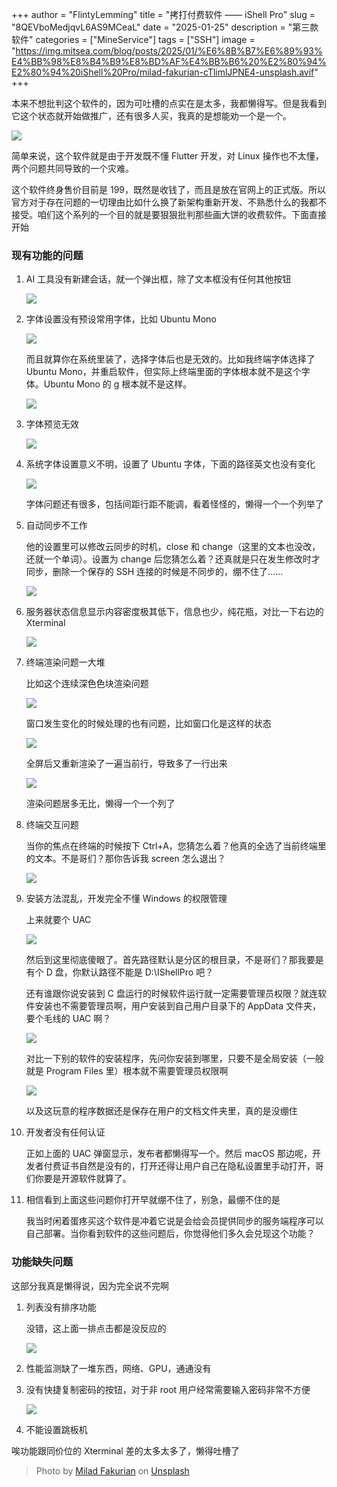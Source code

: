 +++
author = "FlintyLemming"
title = "拷打付费软件 —— iShell Pro"
slug = "8QEVboMedjqvL6AS9MCeaL"
date = "2025-01-25"
description = "第三款软件"
categories = ["MineService"]
tags = ["SSH"]
image = "https://img.mitsea.com/blog/posts/2025/01/%E6%8B%B7%E6%89%93%E4%BB%98%E8%B4%B9%E8%BD%AF%E4%BB%B6%20%E2%80%94%E2%80%94%20iShell%20Pro/milad-fakurian-cTlimlJPNE4-unsplash.avif"
+++

本来不想批判这个软件的，因为可吐槽的点实在是太多，我都懒得写。但是我看到它这个状态就开始做推广，还有很多人买，我真的是想能劝一个是一个。

![](https://img.mitsea.com/blog/posts/2025/01/%E6%8B%B7%E6%89%93%E4%BB%98%E8%B4%B9%E8%BD%AF%E4%BB%B6%20%E2%80%94%E2%80%94%20iShell%20Pro/image-20250125193027-njz9q7c.avif)

简单来说，这个软件就是由于开发既不懂 Flutter 开发，对 Linux 操作也不太懂，两个问题共同导致的一个灾难。

这个软件终身售价目前是 199，既然是收钱了，而且是放在官网上的正式版。所以官方对于存在问题的一切理由比如什么换了新架构重新开发、不熟悉什么的我都不接受。咱们这个系列的一个目的就是要狠狠批判那些画大饼的收费软件。下面直接开始

### 现有功能的问题

1. AI 工具没有新建会话，就一个弹出框，除了文本框没有任何其他按钮

    ![](https://img.mitsea.com/blog/posts/2025/01/%E6%8B%B7%E6%89%93%E4%BB%98%E8%B4%B9%E8%BD%AF%E4%BB%B6%20%E2%80%94%E2%80%94%20iShell%20Pro/image-20250125183410-xoyu1xu.avif)

2. 字体设置没有预设常用字体，比如 Ubuntu Mono

    ![](https://img.mitsea.com/blog/posts/2025/01/%E6%8B%B7%E6%89%93%E4%BB%98%E8%B4%B9%E8%BD%AF%E4%BB%B6%20%E2%80%94%E2%80%94%20iShell%20Pro/image-20250125183514-3bjnc1i.avif)

    而且就算你在系统里装了，选择字体后也是无效的。比如我终端字体选择了 Ubuntu Mono，并重启软件，但实际上终端里面的字体根本就不是这个字体。Ubuntu Mono 的 g 根本就不是这样。

    ![](https://img.mitsea.com/blog/posts/2025/01/%E6%8B%B7%E6%89%93%E4%BB%98%E8%B4%B9%E8%BD%AF%E4%BB%B6%20%E2%80%94%E2%80%94%20iShell%20Pro/image-20250125185444-lu3q0ue.avif)

3. 字体预览无效

    ![](https://img.mitsea.com/blog/posts/2025/01/%E6%8B%B7%E6%89%93%E4%BB%98%E8%B4%B9%E8%BD%AF%E4%BB%B6%20%E2%80%94%E2%80%94%20iShell%20Pro/image-20250125183842-r7408ha.avif)

4. 系统字体设置意义不明，设置了 Ubuntu 字体，下面的路径英文也没有变化

    ![](https://img.mitsea.com/blog/posts/2025/01/%E6%8B%B7%E6%89%93%E4%BB%98%E8%B4%B9%E8%BD%AF%E4%BB%B6%20%E2%80%94%E2%80%94%20iShell%20Pro/image-20250125184011-ruzwjcu.avif)

    字体问题还有很多，包括间距行距不能调，看着怪怪的，懒得一个一个列举了

5. 自动同步不工作

    他的设置里可以修改云同步的时机，close 和 change（这里的文本也没改，还就一个单词）。设置为 change 后您猜怎么着？还真就是只在发生修改时才同步，删除一个保存的 SSH 连接的时候是不同步的，绷不住了……

    ![](https://img.mitsea.com/blog/posts/2025/01/%E6%8B%B7%E6%89%93%E4%BB%98%E8%B4%B9%E8%BD%AF%E4%BB%B6%20%E2%80%94%E2%80%94%20iShell%20Pro/image-20250125184649-szrz4ss.avif)

6. 服务器状态信息显示内容密度极其低下，信息也少，纯花瓶，对比一下右边的 Xterminal

    ![](https://img.mitsea.com/blog/posts/2025/01/%E6%8B%B7%E6%89%93%E4%BB%98%E8%B4%B9%E8%BD%AF%E4%BB%B6%20%E2%80%94%E2%80%94%20iShell%20Pro/image-20250125185629-r28dhnx.avif)

7. 终端渲染问题一大堆

    比如这个连续深色色块渲染问题

    ![](https://img.mitsea.com/blog/posts/2025/01/%E6%8B%B7%E6%89%93%E4%BB%98%E8%B4%B9%E8%BD%AF%E4%BB%B6%20%E2%80%94%E2%80%94%20iShell%20Pro/image-20250125185738-3vw3x7z.avif)

    窗口发生变化的时候处理的也有问题，比如窗口化是这样的状态

    ![](https://img.mitsea.com/blog/posts/2025/01/%E6%8B%B7%E6%89%93%E4%BB%98%E8%B4%B9%E8%BD%AF%E4%BB%B6%20%E2%80%94%E2%80%94%20iShell%20Pro/image-20250125185903-88tx3qm.avif)

    全屏后又重新渲染了一遍当前行，导致多了一行出来

    ![](https://img.mitsea.com/blog/posts/2025/01/%E6%8B%B7%E6%89%93%E4%BB%98%E8%B4%B9%E8%BD%AF%E4%BB%B6%20%E2%80%94%E2%80%94%20iShell%20Pro/image-20250125185940-5qjxc08.avif)

    渲染问题居多无比，懒得一个一个列了

8. 终端交互问题

    当你的焦点在终端的时候按下 Ctrl+A，您猜怎么着？他真的全选了当前终端里的文本。不是哥们？那你告诉我 screen 怎么退出？

    ![](https://img.mitsea.com/blog/posts/2025/01/%E6%8B%B7%E6%89%93%E4%BB%98%E8%B4%B9%E8%BD%AF%E4%BB%B6%20%E2%80%94%E2%80%94%20iShell%20Pro/image-20250125190125-p5ze00l.avif)

9. 安装方法混乱，开发完全不懂 Windows 的权限管理

    上来就要个 UAC

    ![](https://img.mitsea.com/blog/posts/2025/01/%E6%8B%B7%E6%89%93%E4%BB%98%E8%B4%B9%E8%BD%AF%E4%BB%B6%20%E2%80%94%E2%80%94%20iShell%20Pro/image-20250125190615-4xodq1o.avif)

    然后到这里彻底傻眼了。首先路径默认是分区的根目录，不是哥们？那我要是有个 D 盘，你默认路径不能是 D:\IShellPro 吧？

    还有谁跟你说安装到 C 盘运行的时候软件运行就一定需要管理员权限？就连软件安装也不需要管理员啊，用户安装到自己用户目录下的 AppData 文件夹，要个毛线的 UAC 啊？

    ![](https://img.mitsea.com/blog/posts/2025/01/%E6%8B%B7%E6%89%93%E4%BB%98%E8%B4%B9%E8%BD%AF%E4%BB%B6%20%E2%80%94%E2%80%94%20iShell%20Pro/image-20250125190659-fsuwbsn.avif)

    对比一下别的软件的安装程序，先问你安装到哪里，只要不是全局安装（一般就是 Program Files 里）根本就不需要管理员权限啊

    ![](https://img.mitsea.com/blog/posts/2025/01/%E6%8B%B7%E6%89%93%E4%BB%98%E8%B4%B9%E8%BD%AF%E4%BB%B6%20%E2%80%94%E2%80%94%20iShell%20Pro/image-20250125190944-2ya0tt0.avif)

    以及这玩意的程序数据还是保存在用户的文档文件夹里，真的是没绷住

10. 开发者没有任何认证

     正如上面的 UAC 弹窗显示，发布者都懒得写一个。然后 macOS 那边呢，开发者付费证书自然是没有的，打开还得让用户自己在隐私设置里手动打开，哥们你要是开源软件就算了。
11. 相信看到上面这些问题你打开早就绷不住了，别急，最绷不住的是

     我当时闲着蛋疼买这个软件是冲着它说是会给会员提供同步的服务端程序可以自己部署。当你看到软件的这些问题后，你觉得他们多久会兑现这个功能？

### 功能缺失问题

这部分我真是懒得说，因为完全说不完啊

1. 列表没有排序功能

    没错，这上面一排点击都是没反应的

    ![](https://img.mitsea.com/blog/posts/2025/01/%E6%8B%B7%E6%89%93%E4%BB%98%E8%B4%B9%E8%BD%AF%E4%BB%B6%20%E2%80%94%E2%80%94%20iShell%20Pro/image-20250125191717-yptopd6.avif)

2. 性能监测缺了一堆东西，网络、GPU，通通没有
3. 没有快捷复制密码的按钮，对于非 root 用户经常需要输入密码非常不方便

    ![](https://img.mitsea.com/blog/posts/2025/01/%E6%8B%B7%E6%89%93%E4%BB%98%E8%B4%B9%E8%BD%AF%E4%BB%B6%20%E2%80%94%E2%80%94%20iShell%20Pro/image-20250125192708-k1ctajc.avif)

4. 不能设置跳板机

唉功能跟同价位的 Xterminal 差的太多太多了，懒得吐槽了

> ‍Photo by [Milad Fakurian](https://unsplash.com/@fakurian?utm_content=creditCopyText&utm_medium=referral&utm_source=unsplash) on [Unsplash](https://unsplash.com/photos/a-close-up-of-a-cell-phone-with-a-blurry-background-cTlimlJPNE4?utm_content=creditCopyText&utm_medium=referral&utm_source=unsplash)
      